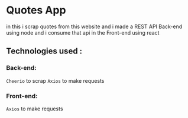 # Quotes App

in this i scrap quotes from this website and i made a REST API Back-end using node
and i consume that api in the Front-end using react

## Technologies used :

### Back-end:

`Cheerio` to scrap
`Axios` to make requests

### Front-end:

`Axios` to make requests
